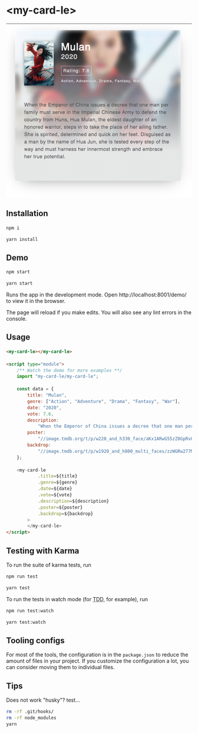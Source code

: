# \<my-card-le>

![Example](https://github.com/mauriciogc/my-card-le/blob/master/asset/example.png)

## Installation

```bash
npm i
```

```bash
yarn install
```

## Demo

```bash
npm start
```

```bash
yarn start
```

Runs the app in the development mode.
Open http://localhost:8001/demo/ to view it in the browser.

The page will reload if you make edits.
You will also see any lint errors in the console.

## Usage

```html
<my-card-le></my-card-le>

<script type="module">
	/** Watch the demo for more examples **/
	import "my-card-le/my-card-le";

	const data = {
		title: "Mulan",
		genre: ["Action", "Adventure", "Drama", "Fantasy", "War"],
		date: "2020",
		vote: 7.6,
		description:
			"When the Emperor of China issues a decree that one man per family must serve in the Imperial Chinese Army to defend the country from Huns, Hua Mulan, the eldest daughter of an honored warrior, steps in to take the place of her ailing father. She is spirited, determined and quick on her feet. Disguised as a man by the name of Hua Jun, she is tested every step of the way and must harness her innermost strength and embrace her true potential.",
		poster:
			"//image.tmdb.org/t/p/w220_and_h330_face/aKx1ARwG55zZ0GpRvU2WrGrCG9o.jpg",
		backdrop:
			"//image.tmdb.org/t/p/w1920_and_h800_multi_faces/zzWGRw277MNoCs3zhyG3YmYQsXv.jpg",
	};

	<my-card-le
			.title=${title}
			.genre=${genre}
			.date=${date}
			.vote=${vote}
			.description=${description}
			.poster=${poster}
			.backdrop=${backdrop}
		>
		</my-card-le>
</script>
```

## Testing with Karma

To run the suite of karma tests, run

```bash
npm run test
```

```bash
yarn test
```

To run the tests in watch mode (for <abbr title="test driven development">TDD</abbr>, for example), run

```bash
npm run test:watch
```

```bash
yarn test:watch
```

## Tooling configs

For most of the tools, the configuration is in the `package.json` to reduce the amount of files in your project.
If you customize the configuration a lot, you can consider moving them to individual files.

## Tips

Does not work "husky"? test...

```bash
rm -rf .git/hooks/
rm -rf node_modules
yarn
```
